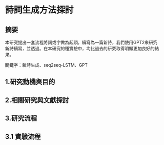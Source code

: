 # 詩詞生成方法探討

## 摘要

  本研究提出一套流程將詞或字做為起頭，續寫為一篇新詩，我們使用GPT2來研究新詩續寫，並透過。在本研究的種實驗中，均比過去的研究取得明顯更加良好的結果。

關鍵字：新詩生成、seq2seq-LSTM、GPT

## 1.研究動機與目的

## 2.相關研究與文獻探討

## 3.研究流程

## 3.1 實驗流程
